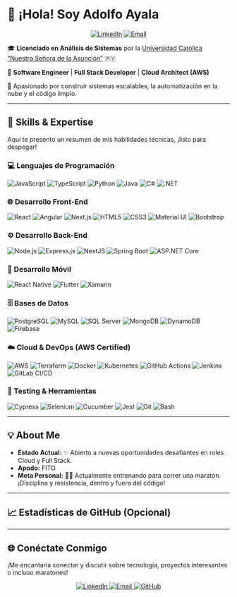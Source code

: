 # 👋 ¡Hola! Soy Adolfo Ayala

<p align="center">
  <a href="https://www.linkedin.com/in/adolfoayala/" target="_blank">
    <img src="https://img.shields.io/badge/LinkedIn-0077B5?style=for-the-badge&logo=linkedin&logoColor=white" alt="LinkedIn">
  </a>
  <a href="mailto:tu-email@example.com">
    <img src="https://img.shields.io/badge/Email-D14836?style=for-the-badge&logo=gmail&logoColor=white" alt="Email">
  </a>
</p>

🎓 **Licenciado en Análisis de Sistemas** por la [Universidad Católica “Nuestra Señora de la Asunción”](https://www.universidadcatolica.edu.py/) 🇵🇾

💼 **Software Engineer** | **Full Stack Developer** | **Cloud Architect (AWS)**

🚀 Apasionado por construir sistemas escalables, la automatización en la nube y el código limpio.

---

## 🚀 Skills & Expertise

Aquí te presento un resumen de mis habilidades técnicas, ¡listo para despegar!

### 💻 Lenguajes de Programación
<p>
  <img src="https://img.shields.io/badge/JavaScript-F7DF1E?style=for-the-badge&logo=javascript&logoColor=black" alt="JavaScript">
  <img src="https://img.shields.io/badge/TypeScript-3178C6?style=for-the-badge&logo=typescript&logoColor=white" alt="TypeScript">
  <img src="https://img.shields.io/badge/Python-3776AB?style=for-the-badge&logo=python&logoColor=white" alt="Python">
  <img src="https://img.shields.io/badge/Java-007396?style=for-the-badge&logo=java&logoColor=white" alt="Java">
  <img src="https://img.shields.io/badge/C%23-239120?style=for-the-badge&logo=c-sharp&logoColor=white" alt="C#">
  <img src="https://img.shields.io/badge/.NET-512BD4?style=for-the-badge&logo=dotnet&logoColor=white" alt=".NET">
</p>

### 🌐 Desarrollo Front-End
<p>
  <img src="https://img.shields.io/badge/React-61DAFB?style=for-the-badge&logo=react&logoColor=black" alt="React">
  <img src="https://img.shields.io/badge/Angular-DD0031?style=for-the-badge&logo=angular&logoColor=white" alt="Angular">
  <img src="https://img.shields.io/badge/Next.js-000000?style=for-the-badge&logo=next.js&logoColor=white" alt="Next.js">
  <img src="https://img.shields.io/badge/HTML5-E34F26?style=for-the-badge&logo=html5&logoColor=white" alt="HTML5">
  <img src="https://img.shields.io/badge/CSS3-1572B6?style=for-the-badge&logo=css3&logoColor=white" alt="CSS3">
  <img src="https://img.shields.io/badge/Material_UI-007FFF?style=for-the-badge&logo=mui&logoColor=white" alt="Material UI">
  <img src="https://img.shields.io/badge/Bootstrap-7952B3?style=for-the-badge&logo=bootstrap&logoColor=white" alt="Bootstrap">
</p>

### ⚙️ Desarrollo Back-End
<p>
  <img src="https://img.shields.io/badge/Node.js-339933?style=for-the-badge&logo=node.js&logoColor=white" alt="Node.js">
  <img src="https://img.shields.io/badge/Express.js-000000?style=for-the-badge&logo=express&logoColor=white" alt="Express.js">
  <img src="https://img.shields.io/badge/NestJS-E0234E?style=for-the-badge&logo=nestjs&logoColor=white" alt="NestJS">
  <img src="https://img.shields.io/badge/Spring_Boot-6DB33F?style=for-the-badge&logo=spring&logoColor=white" alt="Spring Boot">
  <img src="https://img.shields.io/badge/ASP.NET_Core-512BD4?style=for-the-badge&logo=dotnet&logoColor=white" alt="ASP.NET Core">
</p>

### 📱 Desarrollo Móvil
<p>
  <img src="https://img.shields.io/badge/React_Native-61DAFB?style=for-the-badge&logo=react&logoColor=black" alt="React Native">
  <img src="https://img.shields.io/badge/Flutter-02569B?style=for-the-badge&logo=flutter&logoColor=white" alt="Flutter">
  <img src="https://img.shields.io/badge/Xamarin-3498DB?style=for-the-badge&logo=xamarin&logoColor=white" alt="Xamarin">
</p>

### 🗄️ Bases de Datos
<p>
  <img src="https://img.shields.io/badge/PostgreSQL-336791?style=for-the-badge&logo=postgresql&logoColor=white" alt="PostgreSQL">
  <img src="https://img.shields.io/badge/MySQL-4479A1?style=for-the-badge&logo=mysql&logoColor=white" alt="MySQL">
  <img src="https://img.shields.io/badge/SQL_Server-CC2927?style=for-the-badge&logo=microsoft-sql-server&logoColor=white" alt="SQL Server">
  <img src="https://img.shields.io/badge/MongoDB-47A248?style=for-the-badge&logo=mongodb&logoColor=white" alt="MongoDB">
  <img src="https://img.shields.io/badge/DynamoDB-4053D6?style=for-the-badge&logo=amazonaws&logoColor=white" alt="DynamoDB">
  <img src="https://img.shields.io/badge/Firebase-FFCA28?style=for-the-badge&logo=firebase&logoColor=black" alt="Firebase">
</p>

### ☁️ Cloud & DevOps (AWS Certified)
<p>
  <img src="https://img.shields.io/badge/AWS-232F3E?style=for-the-badge&logo=amazon-aws&logoColor=white" alt="AWS">
  <img src="https://img.shields.io/badge/Terraform-7B42BC?style=for-the-badge&logo=terraform&logoColor=white" alt="Terraform">
  <img src="https://img.shields.io/badge/Docker-2496ED?style=for-the-badge&logo=docker&logoColor=white" alt="Docker">
  <img src="https://img.shields.io/badge/Kubernetes-326CE5?style=for-the-badge&logo=kubernetes&logoColor=white" alt="Kubernetes">
  <img src="https://img.shields.io/badge/GitHub_Actions-2088FF?style=for-the-badge&logo=githubactions&logoColor=white" alt="GitHub Actions">
  <img src="https://img.shields.io/badge/Jenkins-D24939?style=for-the-badge&logo=jenkins&logoColor=white" alt="Jenkins">
  <img src="https://img.shields.io/badge/GitLab_CI/CD-FC6D26?style=for-the-badge&logo=gitlab&logoColor=white" alt="GitLab CI/CD">
</p>

### 🧪 Testing & Herramientas
<p>
  <img src="https://img.shields.io/badge/Cypress-222222?style=for-the-badge&logo=cypress&logoColor=white" alt="Cypress">
  <img src="https://img.shields.io/badge/Selenium-43B02A?style=for-the-badge&logo=selenium&logoColor=white" alt="Selenium">
  <img src="https://img.shields.io/badge/Cucumber-23362B?style=for-the-badge&logo=cucumber&logoColor=white" alt="Cucumber">
  <img src="https://img.shields.io/badge/Jest-C21325?style=for-the-badge&logo=jest&logoColor=white" alt="Jest">
  <img src="https://img.shields.io/badge/Git-F05032?style=for-the-badge&logo=git&logoColor=white" alt="Git">
  <img src="https://img.shields.io/badge/Bash-4EAA25?style=for-the-badge&logo=gnu-bash&logoColor=white" alt="Bash">
</p>

---

## 💡 About Me

* **Estado Actual:** ✨ Abierto a nuevas oportunidades desafiantes en roles Cloud y Full Stack.
* **Apodo:** FITO
* **Meta Personal:** 🏃‍♂️ Actualmente entrenando para correr una maratón. ¡Disciplina y resistencia, dentro y fuera del código!

---

## 📈 Estadísticas de GitHub (Opcional)

---

## 🌐 Conéctate Conmigo

¡Me encantaría conectar y discutir sobre tecnología, proyectos interesantes o incluso maratones!

<p align="center">
  <a href="https://www.linkedin.com/in/adolfoayala/" target="_blank">
    <img src="https://img.shields.io/badge/LinkedIn-AdolfoAyala-0077B5?style=for-the-badge&logo=linkedin" alt="LinkedIn">
  </a>
  <a href="mailto:tu-email@example.com">
    <img src="https://img.shields.io/badge/Email-Contáctame-D14836?style=for-the-badge&logo=gmail" alt="Email">
  </a>
  <a href="https://github.com/tu-usuario-github" target="_blank">
    <img src="https://img.shields.io/badge/Fito422480?style=for-the-badge&logo=github" alt="GitHub">
  </a>
</p>
